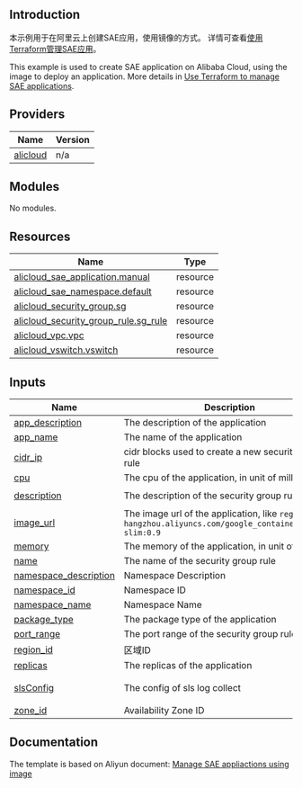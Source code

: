 ## Introduction

<!-- DOCS_DESCRIPTION_CN -->
本示例用于在阿里云上创建SAE应用，使用镜像的方式。
详情可查看[使用Terraform管理SAE应用](http://help.aliyun.com/document_detail/424335.htm)。
<!-- DOCS_DESCRIPTION_CN -->

<!-- DOCS_DESCRIPTION_EN -->
This example is used to create SAE application on Alibaba Cloud, using the image to deploy an application.
More details in [Use Terraform to manage SAE applications](http://help.aliyun.com/document_detail/424335.htm).
<!-- DOCS_DESCRIPTION_EN -->

<!-- BEGIN_TF_DOCS -->
## Providers

| Name | Version |
|------|---------|
| <a name="provider_alicloud"></a> [alicloud](#provider\_alicloud) | n/a |

## Modules

No modules.

## Resources

| Name | Type |
|------|------|
| [alicloud_sae_application.manual](https://registry.terraform.io/providers/aliyun/alicloud/latest/docs/resources/sae_application) | resource |
| [alicloud_sae_namespace.default](https://registry.terraform.io/providers/aliyun/alicloud/latest/docs/resources/sae_namespace) | resource |
| [alicloud_security_group.sg](https://registry.terraform.io/providers/aliyun/alicloud/latest/docs/resources/security_group) | resource |
| [alicloud_security_group_rule.sg_rule](https://registry.terraform.io/providers/aliyun/alicloud/latest/docs/resources/security_group_rule) | resource |
| [alicloud_vpc.vpc](https://registry.terraform.io/providers/aliyun/alicloud/latest/docs/resources/vpc) | resource |
| [alicloud_vswitch.vswitch](https://registry.terraform.io/providers/aliyun/alicloud/latest/docs/resources/vswitch) | resource |

## Inputs

| Name | Description | Type | Default | Required |
|------|-------------|------|---------|:--------:|
| <a name="input_app_description"></a> [app\_description](#input\_app\_description) | The description of the application | `string` | `"description created by Terraform"` | no |
| <a name="input_app_name"></a> [app\_name](#input\_app\_name) | The name of the application | `string` | `"manual-image-tf"` | no |
| <a name="input_cidr_ip"></a> [cidr\_ip](#input\_cidr\_ip) | cidr blocks used to create a new security group rule | `string` | `"0.0.0.0/0"` | no |
| <a name="input_cpu"></a> [cpu](#input\_cpu) | The cpu of the application, in unit of millicore | `string` | `"500"` | no |
| <a name="input_description"></a> [description](#input\_description) | The description of the security group rule | `string` | `"The description of the security group rule"` | no |
| <a name="input_image_url"></a> [image\_url](#input\_image\_url) | The image url of the application, like `registry.cn-hangzhou.aliyuncs.com/google_containers/nginx-slim:0.9` | `string` | `"registry.cn-shenzhen.aliyuncs.com/sae-serverless-demo/sae-demo:microservice-java-provider-v1.0"` | no |
| <a name="input_memory"></a> [memory](#input\_memory) | The memory of the application, in unit of MB | `string` | `"1024"` | no |
| <a name="input_name"></a> [name](#input\_name) | The name of the security group rule | `string` | `"tf"` | no |
| <a name="input_namespace_description"></a> [namespace\_description](#input\_namespace\_description) | Namespace Description | `string` | `"a namespace"` | no |
| <a name="input_namespace_id"></a> [namespace\_id](#input\_namespace\_id) | Namespace ID | `string` | `"cn-shenzhen:tfdemo"` | no |
| <a name="input_namespace_name"></a> [namespace\_name](#input\_namespace\_name) | Namespace Name | `string` | `"tfdemo"` | no |
| <a name="input_package_type"></a> [package\_type](#input\_package\_type) | The package type of the application | `string` | `"Image"` | no |
| <a name="input_port_range"></a> [port\_range](#input\_port\_range) | The port range of the security group rule | `string` | `"1/65535"` | no |
| <a name="input_region_id"></a> [region\_id](#input\_region\_id) | 区域ID | `string` | `"cn-shenzhen"` | no |
| <a name="input_replicas"></a> [replicas](#input\_replicas) | The replicas of the application | `string` | `"1"` | no |
| <a name="input_slsConfig"></a> [slsConfig](#input\_slsConfig) | The config of sls log collect | `string` | `"[{\"logDir\":\"\",\"logType\":\"stdout\"},{\"logDir\":\"/home/admin/logs/*.log\"}]"` | no |
| <a name="input_zone_id"></a> [zone\_id](#input\_zone\_id) | Availability Zone ID | `string` | `"cn-shenzhen-e"` | no |
<!-- END_TF_DOCS -->

## Documentation
<!-- docs-link --> 

The template is based on Aliyun document: [Manage SAE appliactions using image](http://help.aliyun.com/document_detail/424335.htm) 

<!-- docs-link --> 